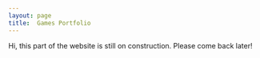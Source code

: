 ```yaml
---
layout: page
title:  Games Portfolio
---
```


Hi, this part of the website is still on construction. Please come back later!
